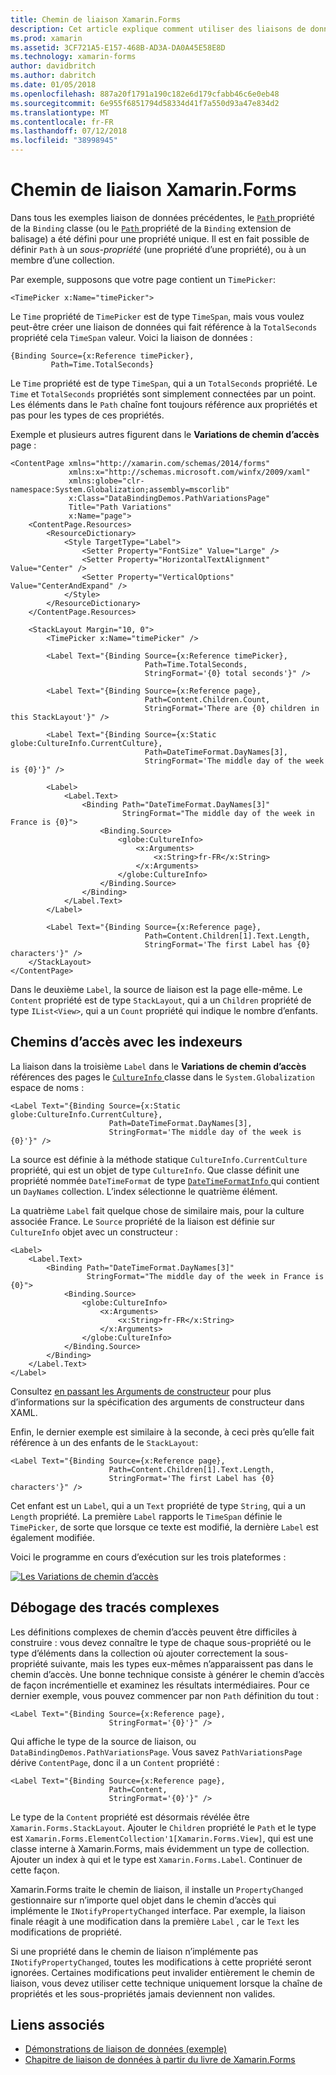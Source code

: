 ```yaml
---
title: Chemin de liaison Xamarin.Forms
description: Cet article explique comment utiliser des liaisons de données de Xamarin.Forms pour accéder aux sous-propriétés et membres de la collection avec la propriété de chemin d’accès de la classe de liaison.
ms.prod: xamarin
ms.assetid: 3CF721A5-E157-468B-AD3A-DA0A45E58E8D
ms.technology: xamarin-forms
author: davidbritch
ms.author: dabritch
ms.date: 01/05/2018
ms.openlocfilehash: 887a20f1791a190c182e6d179cfabb46c6e0eb48
ms.sourcegitcommit: 6e955f6851794d58334d41f7a550d93a47e834d2
ms.translationtype: MT
ms.contentlocale: fr-FR
ms.lasthandoff: 07/12/2018
ms.locfileid: "38998945"
---
```

# <a name="xamarinforms-binding-path"></a>Chemin de liaison Xamarin.Forms

Dans tous les exemples liaison de données précédentes, le [ `Path` ](xref:Xamarin.Forms.Binding.Path) propriété de la `Binding` classe (ou le [ `Path` ](xref:Xamarin.Forms.Xaml.BindingExtension.Path) propriété de la `Binding` extension de balisage) a été défini pour une propriété unique. Il est en fait possible de définir `Path` à un *sous-propriété* (une propriété d’une propriété), ou à un membre d’une collection.

Par exemple, supposons que votre page contient un `TimePicker`:

```xaml
<TimePicker x:Name="timePicker">
```

Le `Time` propriété de `TimePicker` est de type `TimeSpan`, mais vous voulez peut-être créer une liaison de données qui fait référence à la `TotalSeconds` propriété cela `TimeSpan` valeur. Voici la liaison de données :

```xaml
{Binding Source={x:Reference timePicker},
         Path=Time.TotalSeconds}
```

Le `Time` propriété est de type `TimeSpan`, qui a un `TotalSeconds` propriété. Le `Time` et `TotalSeconds` propriétés sont simplement connectées par un point. Les éléments dans le `Path` chaîne font toujours référence aux propriétés et pas pour les types de ces propriétés.

Exemple et plusieurs autres figurent dans le **Variations de chemin d’accès** page :

```xaml
<ContentPage xmlns="http://xamarin.com/schemas/2014/forms"
             xmlns:x="http://schemas.microsoft.com/winfx/2009/xaml"
             xmlns:globe="clr-namespace:System.Globalization;assembly=mscorlib"
             x:Class="DataBindingDemos.PathVariationsPage"
             Title="Path Variations"
             x:Name="page">
    <ContentPage.Resources>
        <ResourceDictionary>
            <Style TargetType="Label">
                <Setter Property="FontSize" Value="Large" />
                <Setter Property="HorizontalTextAlignment" Value="Center" />
                <Setter Property="VerticalOptions" Value="CenterAndExpand" />
            </Style>
        </ResourceDictionary>
    </ContentPage.Resources>

    <StackLayout Margin="10, 0">
        <TimePicker x:Name="timePicker" />

        <Label Text="{Binding Source={x:Reference timePicker},
                              Path=Time.TotalSeconds,
                              StringFormat='{0} total seconds'}" />

        <Label Text="{Binding Source={x:Reference page},
                              Path=Content.Children.Count,
                              StringFormat='There are {0} children in this StackLayout'}" />

        <Label Text="{Binding Source={x:Static globe:CultureInfo.CurrentCulture},
                              Path=DateTimeFormat.DayNames[3],
                              StringFormat='The middle day of the week is {0}'}" />

        <Label>
            <Label.Text>
                <Binding Path="DateTimeFormat.DayNames[3]"
                         StringFormat="The middle day of the week in France is {0}">
                    <Binding.Source>
                        <globe:CultureInfo>
                            <x:Arguments>
                                <x:String>fr-FR</x:String>
                            </x:Arguments>
                        </globe:CultureInfo>
                    </Binding.Source>
                </Binding>
            </Label.Text>
        </Label>

        <Label Text="{Binding Source={x:Reference page},
                              Path=Content.Children[1].Text.Length,
                              StringFormat='The first Label has {0} characters'}" />
    </StackLayout>
</ContentPage>
```

Dans le deuxième `Label`, la source de liaison est la page elle-même. Le `Content` propriété est de type `StackLayout`, qui a un `Children` propriété de type `IList<View>`, qui a un `Count` propriété qui indique le nombre d’enfants.

## <a name="paths-with-indexers"></a>Chemins d’accès avec les indexeurs

La liaison dans la troisième `Label` dans le **Variations de chemin d’accès** références des pages le [ `CultureInfo` ](xref:System.Globalization.CultureInfo) classe dans le `System.Globalization` espace de noms :

```xaml
<Label Text="{Binding Source={x:Static globe:CultureInfo.CurrentCulture},
                      Path=DateTimeFormat.DayNames[3],
                      StringFormat='The middle day of the week is {0}'}" />
```

La source est définie à la méthode statique `CultureInfo.CurrentCulture` propriété, qui est un objet de type `CultureInfo`. Que classe définit une propriété nommée `DateTimeFormat` de type [ `DateTimeFormatInfo` ](xref:System.Globalization.DateTimeFormatInfo) qui contient un `DayNames` collection. L’index sélectionne le quatrième élément.

La quatrième `Label` fait quelque chose de similaire mais, pour la culture associée France. Le `Source` propriété de la liaison est définie sur `CultureInfo` objet avec un constructeur :

```xaml
<Label>
    <Label.Text>
        <Binding Path="DateTimeFormat.DayNames[3]"
                 StringFormat="The middle day of the week in France is {0}">
            <Binding.Source>
                <globe:CultureInfo>
                    <x:Arguments>
                        <x:String>fr-FR</x:String>
                    </x:Arguments>
                </globe:CultureInfo>
            </Binding.Source>
        </Binding>
    </Label.Text>
</Label>
```

Consultez [en passant les Arguments de constructeur](~/xamarin-forms/xaml/passing-arguments.md#constructor_arguments) pour plus d’informations sur la spécification des arguments de constructeur dans XAML.

Enfin, le dernier exemple est similaire à la seconde, à ceci près qu’elle fait référence à un des enfants de le `StackLayout`:

```xaml
<Label Text="{Binding Source={x:Reference page},
                      Path=Content.Children[1].Text.Length,
                      StringFormat='The first Label has {0} characters'}" />
```

Cet enfant est un `Label`, qui a un `Text` propriété de type `String`, qui a un `Length` propriété. La première `Label` rapports le `TimeSpan` définie le `TimePicker`, de sorte que lorsque ce texte est modifié, la dernière `Label` est également modifiée.

Voici le programme en cours d’exécution sur les trois plateformes :

[![Les Variations de chemin d’accès](binding-path-images/pathvariations-small.png "Variations de chemin d’accès")](binding-path-images/pathvariations-large.png#lightbox "Variations de chemin d’accès")

## <a name="debugging-complex-paths"></a>Débogage des tracés complexes

Les définitions complexes de chemin d’accès peuvent être difficiles à construire : vous devez connaître le type de chaque sous-propriété ou le type d’éléments dans la collection où ajouter correctement la sous-propriété suivante, mais les types eux-mêmes n’apparaissent pas dans le chemin d’accès. Une bonne technique consiste à générer le chemin d’accès de façon incrémentielle et examinez les résultats intermédiaires. Pour ce dernier exemple, vous pouvez commencer par non `Path` définition du tout :

```xaml
<Label Text="{Binding Source={x:Reference page},
                      StringFormat='{0}'}" />
```

Qui affiche le type de la source de liaison, ou `DataBindingDemos.PathVariationsPage`. Vous savez `PathVariationsPage` dérive `ContentPage`, donc il a un `Content` propriété :

```xaml
<Label Text="{Binding Source={x:Reference page},
                      Path=Content,
                      StringFormat='{0}'}" />
```

Le type de la `Content` propriété est désormais révélée être `Xamarin.Forms.StackLayout`. Ajouter le `Children` propriété le `Path` et le type est `Xamarin.Forms.ElementCollection'1[Xamarin.Forms.View]`, qui est une classe interne à Xamarin.Forms, mais évidemment un type de collection. Ajouter un index à qui et le type est `Xamarin.Forms.Label`. Continuer de cette façon.

Xamarin.Forms traite le chemin de liaison, il installe un `PropertyChanged` gestionnaire sur n’importe quel objet dans le chemin d’accès qui implémente le `INotifyPropertyChanged` interface. Par exemple, la liaison finale réagit à une modification dans la première `Label` , car le `Text` les modifications de propriété.

Si une propriété dans le chemin de liaison n’implémente pas `INotifyPropertyChanged`, toutes les modifications à cette propriété seront ignorées. Certaines modifications peut invalider entièrement le chemin de liaison, vous devez utiliser cette technique uniquement lorsque la chaîne de propriétés et les sous-propriétés jamais deviennent non valides.



## <a name="related-links"></a>Liens associés

- [Démonstrations de liaison de données (exemple)](https://developer.xamarin.com/samples/xamarin-forms/DataBindingDemos/)
- [Chapitre de liaison de données à partir du livre de Xamarin.Forms](~/xamarin-forms/creating-mobile-apps-xamarin-forms/summaries/chapter16.md)

